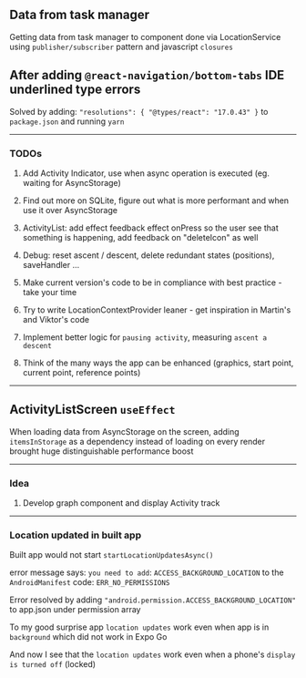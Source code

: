 ## Data from task manager

Getting data from task manager to component done via LocationService using `publisher/subscriber` pattern and javascript `closures`

## After adding `@react-navigation/bottom-tabs` IDE underlined type errors

Solved by adding: `"resolutions": { "@types/react": "17.0.43" }` to `package.json` and running `yarn`

---

### TODOs

1. Add Activity Indicator, use when async operation is executed (eg. waiting for AsyncStorage)

2. Find out more on SQLite, figure out what is more performant and when use it over AsyncStorage

3. ActivityList: add effect feedback effect onPress so the user see that something is happening, add feedback on "deleteIcon" as well

4. Debug: reset ascent / descent, delete redundant states (positions), saveHandler ...

5. Make current version's code to be in compliance with best practice - take your time

6. Try to write LocationContextProvider leaner - get inspiration in Martin's and Viktor's code

7. Implement better logic for `pausing activity`, measuring `ascent a descent`

8. Think of the many ways the app can be enhanced (graphics, start point, current point, reference points)

---

## ActivityListScreen `useEffect`

When loading data from AsyncStorage on the screen, adding `itemsInStorage` as a dependency instead of loading on every render
brought huge distinguishable performance boost

---

### Idea

1. Develop graph component and display Activity track

---

### Location updated in built app

Built app would not start `startLocationUpdatesAsync()`

error message says: `you need to add`: `ACCESS_BACKGROUND_LOCATION` to the `AndroidManifest`
code: `ERR_NO_PERMISSIONS`

Error resolved by adding `"android.permission.ACCESS_BACKGROUND_LOCATION"` to app.json under permission array

To my good surprise app `location updates` work even when app is in `background` which did not work in Expo Go

And now I see that the `location updates` work even when a phone's `display is turned off` (locked)
